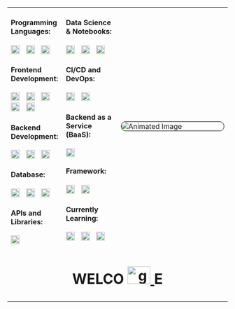 <table>
  <tr>
    <td valign="top" width="25%">
      <h4 align="left">Programming Languages:</h4>
<div align="left">
  <img src="https://cdn.jsdelivr.net/gh/devicons/devicon/icons/javascript/javascript-original.svg" height="20" alt="javascript logo"  />
  <img width="6" />
  <img src="https://cdn.jsdelivr.net/gh/devicons/devicon/icons/python/python-original.svg" height="20" alt="python logo"  />
  <img width="6" />
  <img src="https://cdn.jsdelivr.net/gh/devicons/devicon/icons/ruby/ruby-original.svg" height="20" alt="ruby logo"  />
</div>
      <h4 align="left">Frontend Development:</h4>
<div align="left">
  <img src="https://cdn.jsdelivr.net/gh/devicons/devicon/icons/html5/html5-original.svg" height="20" alt="html5 logo"  />
  <img width="6" />
  <img src="https://cdn.jsdelivr.net/gh/devicons/devicon/icons/css3/css3-original.svg" height="20" alt="css3 logo"  />
  <img width="6" />
  <img src="https://cdn.jsdelivr.net/gh/devicons/devicon/icons/sass/sass-original.svg" height="20" alt="sass logo"  />
  <img width="6" />
  <img src="https://cdn.jsdelivr.net/gh/devicons/devicon/icons/react/react-original.svg" height="20" alt="react logo"  />
  <img width="6" />
  <img src="https://cdn.jsdelivr.net/gh/devicons/devicon/icons/bootstrap/bootstrap-original.svg" height="20" alt="bootstrap logo"  />
</div>
      <h4 align="left">Backend Development:</h4>
<div align="left">
  <img src="https://cdn.jsdelivr.net/gh/devicons/devicon/icons/flask/flask-original.svg" height="20" alt="flask logo"  />
  <img width="6" />
  <img src="https://cdn.jsdelivr.net/gh/devicons/devicon/icons/nodejs/nodejs-original.svg" height="20" alt="nodejs logo"  />
  <img width="6" />
  <img src="https://cdn.jsdelivr.net/gh/devicons/devicon/icons/npm/npm-original-wordmark.svg" height="20" alt="npm logo"  />
</div>
      <h4 align="left">Database:</h4>
<div align="left">
  <img src="https://cdn.jsdelivr.net/gh/devicons/devicon/icons/postgresql/postgresql-original.svg" height="20" alt="postgresql logo"  />
  <img width="6" />
  <img src="https://cdn.jsdelivr.net/gh/devicons/devicon/icons/sqlite/sqlite-original.svg" height="20" alt="sqlite logo"  />
  <img width="6" />
  <img src="https://cdn.jsdelivr.net/gh/devicons/devicon/icons/mysql/mysql-original.svg" height="20" alt="mysql logo"  />
</div>
      <h4 align="left">APIs and Libraries:</h4>
<div align="left">
  <img src="https://cdn.simpleicons.org/postman/FF6C37" height="20" alt="postman logo"  />
</div>
    </td>
<td valign="top" width="25%">
      <h4 align="left">Data Science & Notebooks:</h4>
<div align="left">
   <img src="https://cdn.jsdelivr.net/gh/devicons/devicon/icons/numpy/numpy-original.svg" height="20" alt="numpy logo"  />
   <img width="6" />
    <img src="https://cdn.jsdelivr.net/gh/devicons/devicon/icons/jupyter/jupyter-original.svg" height="20" alt="jupyter logo"  />
  <img width="6" />
  <img src="https://cdn.jsdelivr.net/gh/devicons/devicon/icons/pandas/pandas-original.svg" height="20" alt="pandas logo"  />
</div>
      <h4 align="left">CI/CD and DevOps:</h4>
<div align="left">
  <img src="https://cdn.simpleicons.org/githubactions/2088FF" height="20" alt="githubactions logo"  />
  <img width="6" />
  <img src="https://cdn.simpleicons.org/git/F05032" height="20" alt="git logo"  />
</div>
      <h4 align="left">Backend as a Service (BaaS):</h4>
<div align="left">
  <img src="https://cdn.simpleicons.org/heroku/430098" height="20" alt="heroku logo"  />
</div>
      <h4 align="left">Framework:</h4>
<div align="left">
  <img src="https://cdn.simpleicons.org/vite/646CFF" height="20" alt="vite logo"  />
  <img width="6" />
  <img src="https://cdn.jsdelivr.net/gh/devicons/devicon/icons/rails/rails-original-wordmark.svg" height="20" alt="rails logo"  />
</div>
      <h4 align="left">Currently Learning:</h4>
<div align="left">
  <img src="https://cdn.jsdelivr.net/gh/devicons/devicon/icons/elixir/elixir-original.svg" height="20" alt="elixir logo"  />
  <img width="6" />
  <img src="https://cdn.jsdelivr.net/gh/devicons/devicon/icons/phoenix/phoenix-original.svg" height="20" alt="phoenix logo"  />
  <img width="6" />
  <img src="https://cdn.jsdelivr.net/gh/devicons/devicon/icons/erlang/erlang-original.svg" height="20" alt="erlang logo"  />
</div>
    </td>
<td valign="center" width="50%">
  <img src="https://media4.giphy.com/media/v1.Y2lkPTc5MGI3NjExOWc2ZWZpdHFwNzltcmFmNzJseGJ0OGV5YmgzamhhZXg2bzM4ejJweCZlcD12MV9pbnRlcm5hbF9naWZfYnlfaWQmY3Q9Zw/Ah3zHH7hvsSB2/giphy.gif" alt="Animated Image" style="border: 1px solid black; border-radius: 10px; display: block;">
    </td>
    </tr>
   <tr>
    <td colspan="3" align="center" style="padding-bottom: 10px;">
           <!-- Centered Social Icons -->
      <div style="text-align: center; margin-top: 0px;">
        <h1>WELCO
        <a href="mailto:lourenskok@gmail.com">
          <img src="https://raw.githubusercontent.com/maurodesouza/profile-readme-generator/master/src/assets/icons/social/gmail/default.svg" width="52" height="40" alt="gmail logo" />
        </a>
        E</h1>
      </div>
    </td>
  </tr>
</table>
